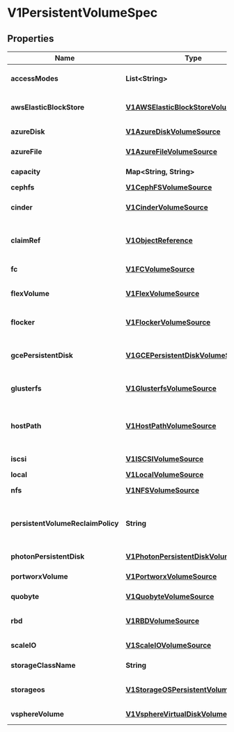 
# V1PersistentVolumeSpec

## Properties
Name | Type | Description | Notes
------------ | ------------- | ------------- | -------------
**accessModes** | **List&lt;String&gt;** | AccessModes contains all ways the volume can be mounted. More info: https://kubernetes.io/docs/concepts/storage/persistent-volumes#access-modes |  [optional]
**awsElasticBlockStore** | [**V1AWSElasticBlockStoreVolumeSource**](V1AWSElasticBlockStoreVolumeSource.md) | AWSElasticBlockStore represents an AWS Disk resource that is attached to a kubelet&#39;s host machine and then exposed to the pod. More info: https://kubernetes.io/docs/concepts/storage/volumes#awselasticblockstore |  [optional]
**azureDisk** | [**V1AzureDiskVolumeSource**](V1AzureDiskVolumeSource.md) | AzureDisk represents an Azure Data Disk mount on the host and bind mount to the pod. |  [optional]
**azureFile** | [**V1AzureFileVolumeSource**](V1AzureFileVolumeSource.md) | AzureFile represents an Azure File Service mount on the host and bind mount to the pod. |  [optional]
**capacity** | **Map&lt;String, String&gt;** | A description of the persistent volume&#39;s resources and capacity. More info: https://kubernetes.io/docs/concepts/storage/persistent-volumes#capacity |  [optional]
**cephfs** | [**V1CephFSVolumeSource**](V1CephFSVolumeSource.md) | CephFS represents a Ceph FS mount on the host that shares a pod&#39;s lifetime |  [optional]
**cinder** | [**V1CinderVolumeSource**](V1CinderVolumeSource.md) | Cinder represents a cinder volume attached and mounted on kubelets host machine More info: https://releases.k8s.io/HEAD/examples/mysql-cinder-pd/README.md |  [optional]
**claimRef** | [**V1ObjectReference**](V1ObjectReference.md) | ClaimRef is part of a bi-directional binding between PersistentVolume and PersistentVolumeClaim. Expected to be non-nil when bound. claim.VolumeName is the authoritative bind between PV and PVC. More info: https://kubernetes.io/docs/concepts/storage/persistent-volumes#binding |  [optional]
**fc** | [**V1FCVolumeSource**](V1FCVolumeSource.md) | FC represents a Fibre Channel resource that is attached to a kubelet&#39;s host machine and then exposed to the pod. |  [optional]
**flexVolume** | [**V1FlexVolumeSource**](V1FlexVolumeSource.md) | FlexVolume represents a generic volume resource that is provisioned/attached using an exec based plugin. This is an alpha feature and may change in future. |  [optional]
**flocker** | [**V1FlockerVolumeSource**](V1FlockerVolumeSource.md) | Flocker represents a Flocker volume attached to a kubelet&#39;s host machine and exposed to the pod for its usage. This depends on the Flocker control service being running |  [optional]
**gcePersistentDisk** | [**V1GCEPersistentDiskVolumeSource**](V1GCEPersistentDiskVolumeSource.md) | GCEPersistentDisk represents a GCE Disk resource that is attached to a kubelet&#39;s host machine and then exposed to the pod. Provisioned by an admin. More info: https://kubernetes.io/docs/concepts/storage/volumes#gcepersistentdisk |  [optional]
**glusterfs** | [**V1GlusterfsVolumeSource**](V1GlusterfsVolumeSource.md) | Glusterfs represents a Glusterfs volume that is attached to a host and exposed to the pod. Provisioned by an admin. More info: https://releases.k8s.io/HEAD/examples/volumes/glusterfs/README.md |  [optional]
**hostPath** | [**V1HostPathVolumeSource**](V1HostPathVolumeSource.md) | HostPath represents a directory on the host. Provisioned by a developer or tester. This is useful for single-node development and testing only! On-host storage is not supported in any way and WILL NOT WORK in a multi-node cluster. More info: https://kubernetes.io/docs/concepts/storage/volumes#hostpath |  [optional]
**iscsi** | [**V1ISCSIVolumeSource**](V1ISCSIVolumeSource.md) | ISCSI represents an ISCSI Disk resource that is attached to a kubelet&#39;s host machine and then exposed to the pod. Provisioned by an admin. |  [optional]
**local** | [**V1LocalVolumeSource**](V1LocalVolumeSource.md) | Local represents directly-attached storage with node affinity |  [optional]
**nfs** | [**V1NFSVolumeSource**](V1NFSVolumeSource.md) | NFS represents an NFS mount on the host. Provisioned by an admin. More info: https://kubernetes.io/docs/concepts/storage/volumes#nfs |  [optional]
**persistentVolumeReclaimPolicy** | **String** | What happens to a persistent volume when released from its claim. Valid options are Retain (default) and Recycle. Recycling must be supported by the volume plugin underlying this persistent volume. More info: https://kubernetes.io/docs/concepts/storage/persistent-volumes#reclaiming |  [optional]
**photonPersistentDisk** | [**V1PhotonPersistentDiskVolumeSource**](V1PhotonPersistentDiskVolumeSource.md) | PhotonPersistentDisk represents a PhotonController persistent disk attached and mounted on kubelets host machine |  [optional]
**portworxVolume** | [**V1PortworxVolumeSource**](V1PortworxVolumeSource.md) | PortworxVolume represents a portworx volume attached and mounted on kubelets host machine |  [optional]
**quobyte** | [**V1QuobyteVolumeSource**](V1QuobyteVolumeSource.md) | Quobyte represents a Quobyte mount on the host that shares a pod&#39;s lifetime |  [optional]
**rbd** | [**V1RBDVolumeSource**](V1RBDVolumeSource.md) | RBD represents a Rados Block Device mount on the host that shares a pod&#39;s lifetime. More info: https://releases.k8s.io/HEAD/examples/volumes/rbd/README.md |  [optional]
**scaleIO** | [**V1ScaleIOVolumeSource**](V1ScaleIOVolumeSource.md) | ScaleIO represents a ScaleIO persistent volume attached and mounted on Kubernetes nodes. |  [optional]
**storageClassName** | **String** | Name of StorageClass to which this persistent volume belongs. Empty value means that this volume does not belong to any StorageClass. |  [optional]
**storageos** | [**V1StorageOSPersistentVolumeSource**](V1StorageOSPersistentVolumeSource.md) | StorageOS represents a StorageOS volume that is attached to the kubelet&#39;s host machine and mounted into the pod More info: https://releases.k8s.io/HEAD/examples/volumes/storageos/README.md |  [optional]
**vsphereVolume** | [**V1VsphereVirtualDiskVolumeSource**](V1VsphereVirtualDiskVolumeSource.md) | VsphereVolume represents a vSphere volume attached and mounted on kubelets host machine |  [optional]



